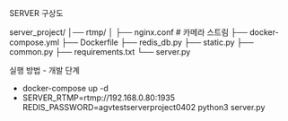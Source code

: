 SERVER 구상도

server_project/
│── rtmp/
│   ├── nginx.conf          # 카메라 스트림
├── docker-compose.yml
├── Dockerfile
├── redis_db.py
├── static.py
├── common.py
├── requirements.txt
└── server.py

실행 방법 - 개발 단계
- docker-compose up -d
- SERVER_RTMP=rtmp://192.168.0.80:1935 REDIS_PASSWORD=agvtestserverproject0402 python3 server.py